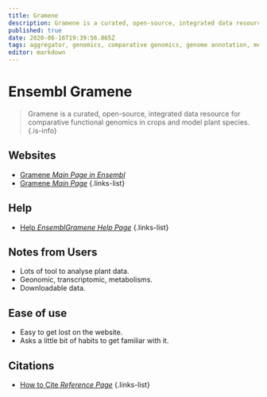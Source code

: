 ```yaml
---
title: Gramene
description: Gramene is a curated, open-source, integrated data resource for comparative functional genomics in crops and model plant species.
published: true
date: 2020-06-16T19:39:56.865Z
tags: aggregator, genomics, comparative genomics, genome annotation, metabolism, plant
editor: markdown
---
```


# Ensembl Gramene

> Gramene is a curated, open-source, integrated data resource for comparative functional genomics in crops and model plant species.
{.is-info}

 

## Websites

- [Gramene *Main Page in Ensembl*](http://ensembl.gramene.org/genome_browser/index.html)
- [Gramene *Main Page*](http://www.gramene.org/)
{.links-list}

## Help
- [Help *EnsemblGramene Help Page*](http://ensembl.gramene.org/info/website/index.html)
{.links-list}

## Notes from Users
- Lots of tool to analyse plant data.
- Geonomic, transcriptomic, metabolisms. 
- Downloadable data.


## Ease of use
- Easy to get lost on the website.
- Asks a little bit of habits to get familiar with it.

## Citations

- [How to Cite *Reference Page*](http://www.gramene.org/cite)
{.links-list}

 